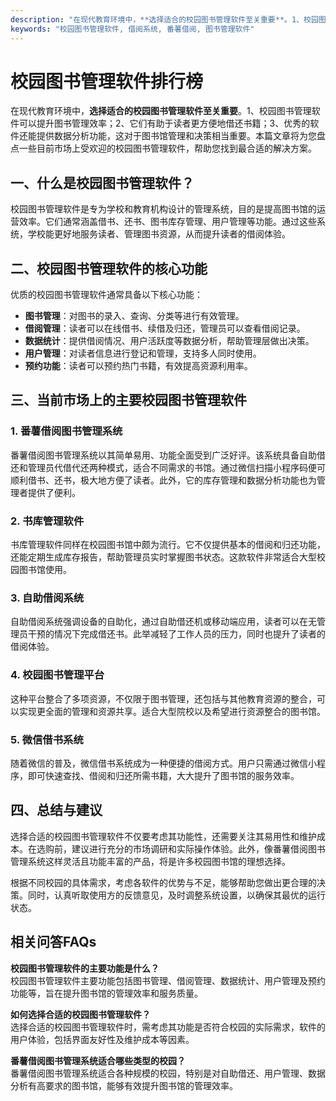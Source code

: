 ```yaml
---
description: "在现代教育环境中，**选择适合的校园图书管理软件至关重要**。1、校园图书管理软件可以提升图书管理效率；2、它们有助于读者更方便地借还书籍；3、优秀的软件还能提供数据分析功能，这对于图书馆管理和决策相当重要。本篇文章将为您盘点一些目前市场上受欢迎的校园图书管理软件，帮助您找到最合适的解决方案。"
keywords: "校园图书管理软件, 借阅系统, 番薯借阅, 图书管理软件"
---
```

# 校园图书管理软件排行榜

在现代教育环境中，**选择适合的校园图书管理软件至关重要**。1、校园图书管理软件可以提升图书管理效率；2、它们有助于读者更方便地借还书籍；3、优秀的软件还能提供数据分析功能，这对于图书馆管理和决策相当重要。本篇文章将为您盘点一些目前市场上受欢迎的校园图书管理软件，帮助您找到最合适的解决方案。

## 一、什么是校园图书管理软件？

校园图书管理软件是专为学校和教育机构设计的管理系统，目的是提高图书馆的运营效率。它们通常涵盖借书、还书、图书库存管理、用户管理等功能。通过这些系统，学校能更好地服务读者、管理图书资源，从而提升读者的借阅体验。

## 二、校园图书管理软件的核心功能

优质的校园图书管理软件通常具备以下核心功能：

- **图书管理**：对图书的录入、查询、分类等进行有效管理。
- **借阅管理**：读者可以在线借书、续借及归还，管理员可以查看借阅记录。
- **数据统计**：提供借阅情况、用户活跃度等数据分析，帮助管理层做出决策。
- **用户管理**：对读者信息进行登记和管理，支持多人同时使用。
- **预约功能**：读者可以预约热门书籍，有效提高资源利用率。

## 三、当前市场上的主要校园图书管理软件

### 1. 番薯借阅图书管理系统

番薯借阅图书管理系统以其简单易用、功能全面受到广泛好评。该系统具备自助借还和管理员代借代还两种模式，适合不同需求的书馆。通过微信扫描小程序码便可顺利借书、还书，极大地方便了读者。此外，它的库存管理和数据分析功能也为管理者提供了便利。

### 2. 书库管理软件

书库管理软件同样在校园图书馆中颇为流行。它不仅提供基本的借阅和归还功能，还能定期生成库存报告，帮助管理员实时掌握图书状态。这款软件非常适合大型校园图书馆使用。

### 3. 自助借阅系统

自助借阅系统强调设备的自助化，通过自助借还机或移动端应用，读者可以在无管理员干预的情况下完成借还书。此举减轻了工作人员的压力，同时也提升了读者的借阅体验。

### 4. 校园图书管理平台

这种平台整合了多项资源，不仅限于图书管理，还包括与其他教育资源的整合，可以实现更全面的管理和资源共享。适合大型院校以及希望进行资源整合的图书馆。

### 5. 微信借书系统

随着微信的普及，微信借书系统成为一种便捷的借阅方式。用户只需通过微信小程序，即可快速查找、借阅和归还所需书籍，大大提升了图书馆的服务效率。

## 四、总结与建议

选择合适的校园图书管理软件不仅要考虑其功能性，还需要关注其易用性和维护成本。在选购前，建议进行充分的市场调研和实际操作体验。此外，像番薯借阅图书管理系统这样灵活且功能丰富的产品，将是许多校园图书馆的理想选择。

根据不同校园的具体需求，考虑各软件的优势与不足，能够帮助您做出更合理的决策。同时，认真听取使用方的反馈意见，及时调整系统设置，以确保其最优的运行状态。

## 相关问答FAQs

**校园图书管理软件的主要功能是什么？**  
校园图书管理软件主要功能包括图书管理、借阅管理、数据统计、用户管理及预约功能等，旨在提升图书馆的管理效率和服务质量。

**如何选择合适的校园图书管理软件？**  
选择合适的校园图书管理软件时，需考虑其功能是否符合校园的实际需求，软件的用户体验，包括界面友好性及维护成本等因素。

**番薯借阅图书管理系统适合哪些类型的校园？**  
番薯借阅图书管理系统适合各种规模的校园，特别是对自助借还、用户管理、数据分析有高要求的图书馆，能够有效提升图书馆的管理效率。
